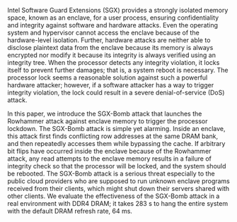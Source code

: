 Intel Software Guard Extensions (SGX) provides
a strongly isolated memory space,
known as an enclave, for a user process,
ensuring confidentiality and integrity against software and hardware attacks.
Even the operating system and hypervisor cannot access the enclave because
of the hardware-level isolation.
Further, hardware attacks are neither able to disclose plaintext data from
the enclave because its memory is always encrypted nor modify it because
its integrity is always verified using an integrity tree.
When the processor detects any integrity violation,
it locks itself to prevent further damages;
that is, a system reboot is necessary.
The processor lock seems a reasonable solution against
such a powerful hardware attacker;
however, if a software attacker has a way to trigger integrity violation,
the lock could result in a severe denial-of-service (DoS) attack.

In this paper,
we introduce the SGX-Bomb attack that launches the Rowhammer attack against
enclave memory to trigger the processor lockdown.
The SGX-Bomb attack is simple yet alarming.
Inside an enclave, this attack first finds
conflicting row addresses at the same DRAM bank, and then
repeatedly accesses them while bypassing the cache.
If arbitrary bit flips have occurred inside the enclave because of
the Rowhammer attack,
any read attempts to the enclave memory results in a failure of
integrity check so that the processor will be locked,
and the system should be rebooted.
The SGX-Bomb attack is a serious threat especially to
the public cloud providers who are supposed to
run unknown enclave programs received from their clients,
which might shut down their servers shared with other clients.
We evaluate the effectiveness of the SGX-Bomb attack in
a real environment with DDR4 DRAM;
it takes 283 s to hang the entire system with the default DRAM refresh rate,
64 ms.
